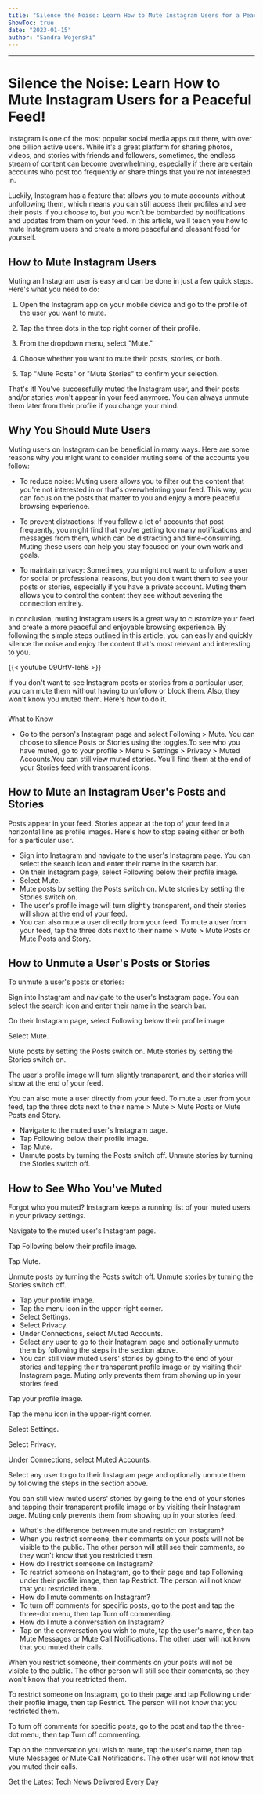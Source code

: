 ```yaml
---
title: "Silence the Noise: Learn How to Mute Instagram Users for a Peaceful Feed!"
ShowToc: true 
date: "2023-01-15"
author: "Sandra Wojenski"
---
```

*****
# Silence the Noise: Learn How to Mute Instagram Users for a Peaceful Feed!

Instagram is one of the most popular social media apps out there, with over one billion active users. While it's a great platform for sharing photos, videos, and stories with friends and followers, sometimes, the endless stream of content can become overwhelming, especially if there are certain accounts who post too frequently or share things that you're not interested in.

Luckily, Instagram has a feature that allows you to mute accounts without unfollowing them, which means you can still access their profiles and see their posts if you choose to, but you won't be bombarded by notifications and updates from them on your feed. In this article, we'll teach you how to mute Instagram users and create a more peaceful and pleasant feed for yourself.

## How to Mute Instagram Users

Muting an Instagram user is easy and can be done in just a few quick steps. Here's what you need to do:

1. Open the Instagram app on your mobile device and go to the profile of the user you want to mute.

2. Tap the three dots in the top right corner of their profile.

3. From the dropdown menu, select "Mute."

4. Choose whether you want to mute their posts, stories, or both.

5. Tap "Mute Posts" or "Mute Stories" to confirm your selection.

That's it! You've successfully muted the Instagram user, and their posts and/or stories won't appear in your feed anymore. You can always unmute them later from their profile if you change your mind.

## Why You Should Mute Users

Muting users on Instagram can be beneficial in many ways. Here are some reasons why you might want to consider muting some of the accounts you follow:

- To reduce noise: Muting users allows you to filter out the content that you're not interested in or that's overwhelming your feed. This way, you can focus on the posts that matter to you and enjoy a more peaceful browsing experience.

- To prevent distractions: If you follow a lot of accounts that post frequently, you might find that you're getting too many notifications and messages from them, which can be distracting and time-consuming. Muting these users can help you stay focused on your own work and goals.

- To maintain privacy: Sometimes, you might not want to unfollow a user for social or professional reasons, but you don't want them to see your posts or stories, especially if you have a private account. Muting them allows you to control the content they see without severing the connection entirely.

In conclusion, muting Instagram users is a great way to customize your feed and create a more peaceful and enjoyable browsing experience. By following the simple steps outlined in this article, you can easily and quickly silence the noise and enjoy the content that's most relevant and interesting to you.

{{< youtube 09UrtV-Ieh8 >}} 




If you don't want to see Instagram posts or stories from a particular user, you can mute them without having to unfollow or block them. Also, they won't know you muted them. Here's how to do it.

 
### 
What to Know
 
- Go to the person's Instagram page and select Following > Mute. You can choose to silence Posts or Stories using the toggles.To see who you have muted, go to your profile > Menu > Settings > Privacy > Muted Accounts.You can still view muted stories. You'll find them at the end of your Stories feed with transparent icons.

 
##   How to Mute an Instagram User's Posts and Stories  
 

Posts appear in your feed. Stories appear at the top of your feed in a horizontal line as profile images. Here's how to stop seeing either or both for a particular user.

 
- Sign into Instagram and navigate to the user's Instagram page. You can select the search icon and enter their name in the search bar.
 - On their Instagram page, select Following below their profile image.
 - Select Mute.
 - Mute posts by setting the Posts switch on. Mute stories by setting the Stories switch on.
 - The user's profile image will turn slightly transparent, and their stories will show at the end of your feed.
 - You can also mute a user directly from your feed. To mute a user from your feed, tap the three dots next to their name > Mute > Mute Posts or Mute Posts and Story.

 
##   How to Unmute a User's Posts or Stories  
 

To unmute a user's posts or stories:

 

Sign into Instagram and navigate to the user's Instagram page. You can select the search icon and enter their name in the search bar.

 

On their Instagram page, select Following below their profile image.

 

Select Mute.

 

Mute posts by setting the Posts switch on. Mute stories by setting the Stories switch on.

 

The user's profile image will turn slightly transparent, and their stories will show at the end of your feed.

 
You can also mute a user directly from your feed. To mute a user from your feed, tap the three dots next to their name > Mute > Mute Posts or Mute Posts and Story.
 
- Navigate to the muted user's Instagram page.
 - Tap Following below their profile image.
 - Tap Mute.
 - Unmute posts by turning the Posts switch off. Unmute stories by turning the Stories switch off.

 
##   How to See Who You've Muted  
 

Forgot who you muted? Instagram keeps a running list of your muted users in your privacy settings.

 

Navigate to the muted user's Instagram page.

 

Tap Following below their profile image.

 

Tap Mute.

 

Unmute posts by turning the Posts switch off. Unmute stories by turning the Stories switch off.

 
- Tap your profile image.
 - Tap the menu icon in the upper-right corner.
 - Select Settings.
 - Select Privacy.
 - Under Connections, select Muted Accounts.
 - Select any user to go to their Instagram page and optionally unmute them by following the steps in the section above.
 - You can still view muted users' stories by going to the end of your stories and tapping their transparent profile image or by visiting their Instagram page. Muting only prevents them from showing up in your stories feed.

 

Tap your profile image.

 

Tap the menu icon in the upper-right corner.

 

Select Settings.

 

Select Privacy.

 

Under Connections, select Muted Accounts.

 

Select any user to go to their Instagram page and optionally unmute them by following the steps in the section above.

 
You can still view muted users' stories by going to the end of your stories and tapping their transparent profile image or by visiting their Instagram page. Muting only prevents them from showing up in your stories feed.
 
- What's the difference between mute and restrict on Instagram?
 - When you restrict someone, their comments on your posts will not be visible to the public. The other person will still see their comments, so they won't know that you restricted them.
 - How do I restrict someone on Instagram?
 - To restrict someone on Instagram, go to their page and tap Following under their profile image, then tap Restrict. The person will not know that you restricted them.
 - How do I mute comments on Instagram?
 - To turn off comments for specific posts, go to the post and tap the three-dot menu, then tap Turn off commenting.
 - How do I mute a conversation on Instagram?
 - Tap on the conversation you wish to mute, tap the user's name, then tap Mute Messages or Mute Call Notifications. The other user will not know that you muted their calls.

 
When you restrict someone, their comments on your posts will not be visible to the public. The other person will still see their comments, so they won't know that you restricted them.
 
To restrict someone on Instagram, go to their page and tap Following under their profile image, then tap Restrict. The person will not know that you restricted them.
 
To turn off comments for specific posts, go to the post and tap the three-dot menu, then tap Turn off commenting.
 
Tap on the conversation you wish to mute, tap the user's name, then tap Mute Messages or Mute Call Notifications. The other user will not know that you muted their calls.
 

Get the Latest Tech News Delivered Every Day




